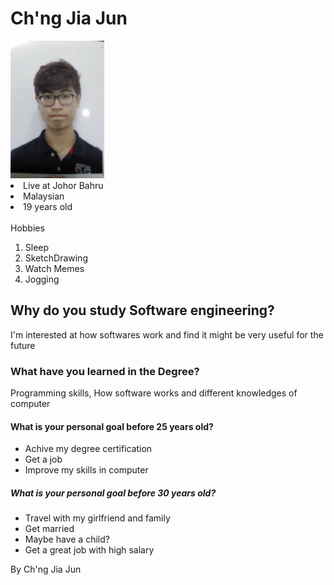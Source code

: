 <!DOCTYPE html>
<html>

<head>
  <title> Introduce Yourself </title>
  <link href="sa_styles.css" rel="stylesheet">
  <style type=“text/css”>
    title {
      font-family: 'Courier New', Courier, monospace;
      font-size: x-large;
      color: crimson;
    }
    body {
      background-color: powderblue;
    }
    head {
      margin: 25px 25px;
      background-color: blue;
      color: white;
    }
    footer {
      margin: 25px 25px;
      background-color: blue;
      color: white;
    }
    h1 {
      color: rgb(46, 62, 211);
      font-size: large;
      background-color: rgb(60, 157, 222);
      font-family: 'Times New Roman', Times, serif;
    }
    .question {
      color: darkblue;
      background-color: cornflowerblue;
      border: 2px solid black;
      margin: 20px;
      padding: 20px;
    }
    #intro.html {
      height: 50%;
    }
  </style>
</head>

<body>

  <h1> Ch'ng Jia Jun </h1>
  <img src="My pic.jpeg" alt="Mypic" width="150" height="220">

  <section>
    <li> Live at Johor Bahru </li>
    <li> Malaysian </li>
    <li> 19 years old </li>
  </section>

  <section>
    <br style="font-size: x-large;"> Hobbies</br>
    <ol>
      <li>Sleep</li>
      <li>SketchDrawing</li>
      <li>Watch Memes</li>
      <li>Jogging</li>
    </ol>
  </section>

  <section>
    <div class="question">
      <h2> Why do you study Software engineering? </h2>
      <p> I'm interested at how softwares work and find it might be very useful for the future</p>
    </div>
  </section>

  <section>
    <div class="question">
      <h3> What have you learned in the Degree? </h3>
      <p> Programming skills, How software works and different knowledges of computer</p>
    </div>
  </section>

  <section>
    <div class="question">
      <h4> What is your personal goal before 25 years old? </h4>
      <p></p>
      <ul>
        <li> Achive my degree certification </li>
        <li> Get a job </li>
        <li> Improve my skills in computer</li>
      </ul>
    </div>
  </section>

  <section>
    <div class="question">
      <h5> What is your personal goal before 30 years old? </h5>
      <ul>
        <li> Travel with my girlfriend and family </li>
        <li> Get married </li>
        <li> Maybe have a child? </li>
        <li> Get a great job with high salary</li>
      </ul>
    </div>
  </section>

</body>
<footer>
  <p>By Ch'ng Jia Jun</p>
</footer>

</html>

